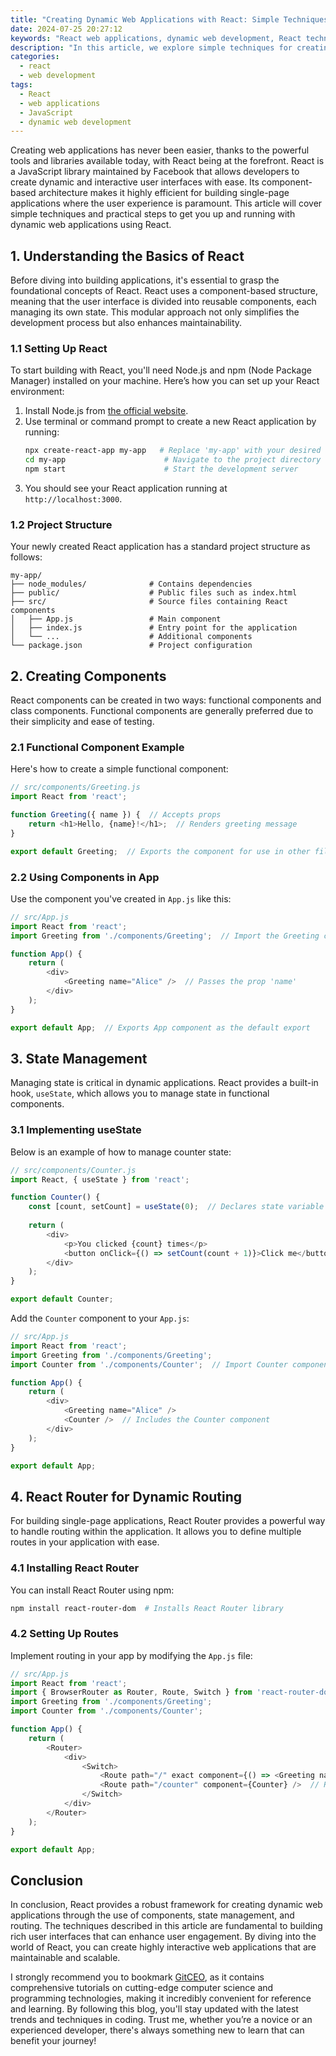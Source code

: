 ```yaml
---
title: "Creating Dynamic Web Applications with React: Simple Techniques"
date: 2024-07-25 20:27:12
keywords: "React web applications, dynamic web development, React techniques, JavaScript frameworks, web programming"
description: "In this article, we explore simple techniques for creating dynamic web applications using React. From understanding the component-based architecture to implementing state management and routing, we provide a comprehensive tutorial that guides you through the essential concepts and practical steps needed to build modern web applications. We cover core React features, demonstrate how to organize your project effectively, and provide example codes alongside detailed explanations. Whether you're a beginner or looking to enhance your skills, this guide is tailored to equip you with the knowledge needed to develop dynamic user interfaces with React."
categories:
  - react
  - web development
tags:
  - React
  - web applications
  - JavaScript
  - dynamic web development
---
```


Creating web applications has never been easier, thanks to the powerful tools and libraries available today, with React being at the forefront. React is a JavaScript library maintained by Facebook that allows developers to create dynamic and interactive user interfaces with ease. Its component-based architecture makes it highly efficient for building single-page applications where the user experience is paramount. This article will cover simple techniques and practical steps to get you up and running with dynamic web applications using React. 

<!-- more -->

## 1. Understanding the Basics of React

Before diving into building applications, it's essential to grasp the foundational concepts of React. React uses a component-based structure, meaning that the user interface is divided into reusable components, each managing its own state. This modular approach not only simplifies the development process but also enhances maintainability.

### 1.1 Setting Up React

To start building with React, you'll need Node.js and npm (Node Package Manager) installed on your machine. Here’s how you can set up your React environment:

1. Install Node.js from [the official website](https://nodejs.org/).
2. Use terminal or command prompt to create a new React application by running:
   ```bash
   npx create-react-app my-app   # Replace 'my-app' with your desired application name
   cd my-app                      # Navigate to the project directory
   npm start                      # Start the development server
   ```
3. You should see your React application running at `http://localhost:3000`.

### 1.2 Project Structure

Your newly created React application has a standard project structure as follows:

```
my-app/
├── node_modules/              # Contains dependencies
├── public/                    # Public files such as index.html
├── src/                       # Source files containing React components
│   ├── App.js                 # Main component
│   ├── index.js               # Entry point for the application
│   └── ...                    # Additional components
└── package.json               # Project configuration
```

## 2. Creating Components

React components can be created in two ways: functional components and class components. Functional components are generally preferred due to their simplicity and ease of testing.

### 2.1 Functional Component Example

Here's how to create a simple functional component:

```javascript
// src/components/Greeting.js
import React from 'react';

function Greeting({ name }) {  // Accepts props
    return <h1>Hello, {name}!</h1>;  // Renders greeting message
}

export default Greeting;  // Exports the component for use in other files
```

### 2.2 Using Components in App

Use the component you've created in `App.js` like this:

```javascript
// src/App.js
import React from 'react';
import Greeting from './components/Greeting';  // Import the Greeting component

function App() {
    return (
        <div>
            <Greeting name="Alice" />  // Passes the prop 'name'
        </div>
    );
}

export default App;  // Exports App component as the default export
```

## 3. State Management

Managing state is critical in dynamic applications. React provides a built-in hook, `useState`, which allows you to manage state in functional components.

### 3.1 Implementing useState

Below is an example of how to manage counter state:

```javascript
// src/components/Counter.js
import React, { useState } from 'react';

function Counter() {
    const [count, setCount] = useState(0);  // Declares state variable 'count'
    
    return (
        <div>
            <p>You clicked {count} times</p>
            <button onClick={() => setCount(count + 1)}>Click me</button>  // Increments count
        </div>
    );
}

export default Counter;
```

Add the `Counter` component to your `App.js`:

```javascript
// src/App.js
import React from 'react';
import Greeting from './components/Greeting';
import Counter from './components/Counter';  // Import Counter component

function App() {
    return (
        <div>
            <Greeting name="Alice" />
            <Counter />  // Includes the Counter component
        </div>
    );
}

export default App;
```

## 4. React Router for Dynamic Routing

For building single-page applications, React Router provides a powerful way to handle routing within the application. It allows you to define multiple routes in your application with ease.

### 4.1 Installing React Router

You can install React Router using npm:

```bash
npm install react-router-dom  # Installs React Router library
```

### 4.2 Setting Up Routes

Implement routing in your app by modifying the `App.js` file:

```javascript
// src/App.js
import React from 'react';
import { BrowserRouter as Router, Route, Switch } from 'react-router-dom';
import Greeting from './components/Greeting';
import Counter from './components/Counter';

function App() {
    return (
        <Router>
            <div>
                <Switch>
                    <Route path="/" exact component={() => <Greeting name="Alice" />} />  // Route for home
                    <Route path="/counter" component={Counter} />  // Route for counter page
                </Switch>
            </div>
        </Router>
    );
}

export default App;
```

## Conclusion

In conclusion, React provides a robust framework for creating dynamic web applications through the use of components, state management, and routing. The techniques described in this article are fundamental to building rich user interfaces that can enhance user engagement. By diving into the world of React, you can create highly interactive web applications that are maintainable and scalable.

I strongly recommend you to bookmark [GitCEO](https://gitceo.com), as it contains comprehensive tutorials on cutting-edge computer science and programming technologies, making it incredibly convenient for reference and learning. By following this blog, you'll stay updated with the latest trends and techniques in coding. Trust me, whether you’re a novice or an experienced developer, there's always something new to learn that can benefit your journey!